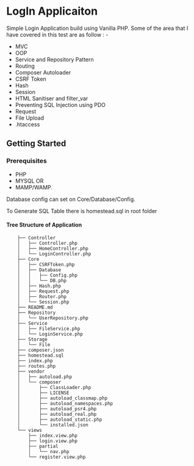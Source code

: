 # LogIn Applicaiton

Simple Login Application build using Vanilla PHP. 
Some of the area that I have covered in this test are as follow : -
 - MVC
 - OOP 
 - Service and Repository Pattern
 - Routing 
 - Composer Autoloader
 - CSRF Token
 - Hash
 - Session
 - HTML Sanitiser and filter_var
 - Preventing SQL Injection using PDO
 - Request 
 - File Upload
 - .htaccess


## Getting Started


### Prerequisites

 - PHP 
 - MYSQL 
 OR 
 - MAMP/WAMP. 
 
 Database config can set on Core/Database/Config.

To Generate SQL Table there is homestead.sql in root folder

#### Tree Structure of Application
```
    ├── Controller
    │   ├── Controller.php
    │   ├── HomeController.php
    │   └── LoginController.php
    ├── Core
    │   ├── CSRFToken.php
    │   ├── Database
    │   │   ├── Config.php
    │   │   └── DB.php
    │   ├── Hash.php
    │   ├── Request.php
    │   ├── Router.php
    │   └── Session.php
    ├── README.md
    ├── Repository
    │   └── UserRepository.php
    ├── Service
    │   ├── FileService.php
    │   └── LoginService.php
    ├── Storage
    │   └── File
    ├── composer.json
    ├── homestead.sql
    ├── index.php
    ├── routes.php
    ├── vendor
    │   ├── autoload.php
    │   └── composer
    │       ├── ClassLoader.php
    │       ├── LICENSE
    │       ├── autoload_classmap.php
    │       ├── autoload_namespaces.php
    │       ├── autoload_psr4.php
    │       ├── autoload_real.php
    │       ├── autoload_static.php
    │       └── installed.json
    └── views
        ├── index.view.php
        ├── login.view.php
        ├── partial
        │   └── nav.php
        └── register.view.php

```

